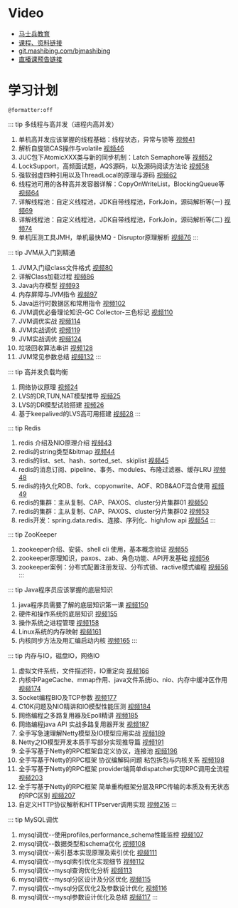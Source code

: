 # Video

- [马士兵教育](http://mashibing.com)
- [课程、资料链接](http://www.mashibing.com/pc.html)
- [git.mashibing.com/bjmashibing](http://git.mashibing.com/bjmashibing)
- [直播课预告链接](https://s1.mashibing.com/selectuser)

# 学习计划

`@formatter:off`

::: tip 多线程与高并发（进程内高并发）
1. 单机高并发应该掌握的线程基础：线程状态，异常与锁等 [视频41](https://ke.qq.com/webcourse/index.html#cid=398381&term_id=100475149&taid=3385529446306861&type=1024&vid=5285890793201449862)
2. 解析自旋锁CAS操作与volatile [视频46](https://ke.qq.com/webcourse/index.html#cid=398381&term_id=100475149&taid=3826180205974573&type=1024&vid=5285890793489922415)
3. JUC包下AtomicXXX类与新的同步机制：Latch Semaphore等 [视频52](https://ke.qq.com/webcourse/index.html#cid=398381&term_id=100475149&taid=3852263542363181&type=1024&vid=5285890793810836226)
4. LockSupport，高频面试题，AQS源码，以及源码阅读方法论 [视频58](https://ke.qq.com/webcourse/index.html#cid=398381&term_id=100475149&taid=3385576690947117&type=1024&vid=5285890794254224450)
5. 强软弱虚四种引用以及ThreadLocal的原理与源码 [视频62](https://ke.qq.com/webcourse/index.html#cid=398381&term_id=100475149&taid=3385593870816301&type=1024&vid=5285890794418013695)
6. 线程池可用的各种高并发容器详解：CopyOnWriteList，BlockingQueue等 [视频64](https://ke.qq.com/webcourse/index.html#cid=398381&term_id=100475149&taid=3385602460750893&type=1024&vid=5285890794445687301)
7. 详解线程池：自定义线程池，JDK自带线程池，ForkJoin，源码解析等(一) [视频69](https://ke.qq.com/webcourse/index.html#cid=398381&term_id=100475149&taid=3385623935587373&type=1024&vid=5285890794816827703)
8. 详解线程池：自定义线程池，JDK自带线程池，ForkJoin，源码解析等(二) [视频74](https://ke.qq.com/webcourse/index.html#cid=398381&term_id=100475149&taid=3385645410423853&type=1024&vid=5285890794967826662)
9. 单机压测工具JMH，单机最快MQ - Disruptor原理解析 [视频76](https://ke.qq.com/webcourse/index.html#cid=398381&term_id=100475149&taid=3385654000358445&type=1024&vid=5285890795040042548)
:::


::: tip JVM从入门到精通
1. JVM入门级class文件格式 [视频80](https://ke.qq.com/webcourse/index.html#cid=398381&term_id=100475149&taid=3385671180227629&type=1024&vid=5285890795254417183)
2. 详解Class加载过程 [视频86](https://ke.qq.com/webcourse/index.html#cid=398381&term_id=100475149&taid=3385696950031405&type=1024&vid=5285890795495098927)
3. Java内存模型 [视频93](https://ke.qq.com/webcourse/index.html#cid=398381&term_id=100475149&taid=4067196590756909&type=1024&vid=5285890795710259061)
4. 内存屏障与JVM指令 [视频97](https://ke.qq.com/webcourse/index.html#cid=398381&term_id=100475149&taid=4067213770626093&type=1024&vid=5285890795920195540)
5. Java运行时数据区和常用指令 [视频102](https://ke.qq.com/webcourse/index.html#cid=398381&term_id=100475149&taid=4067235245462573&type=1024&vid=5285890796130155429)
6. JVM调优必备理论知识-GC Collector-三色标记 [视频110](https://ke.qq.com/webcourse/index.html#cid=398381&term_id=100475149&taid=4067269605200941&type=1024&vid=5285890796558161975)
7. JVM调优实战 [视频114](https://ke.qq.com/webcourse/index.html#cid=398381&term_id=100475149&taid=4067286785070125&type=1024&vid=5285890796770442292)
8. JVM实战调优 [视频119](https://ke.qq.com/webcourse/index.html#cid=398381&term_id=100475149&taid=4067308259906605&type=1024&vid=5285890797005699401)
9. JVM实战调优 [视频124](https://ke.qq.com/webcourse/index.html#cid=398381&term_id=100475149&taid=4067329734743085&type=1024&vid=5285890797384112958)
10. 垃圾回收算法串讲 [视频128](https://ke.qq.com/webcourse/index.html#cid=398381&term_id=100475149&taid=4067346914612269&type=1024&vid=5285890797630925075)
11. JVM常见参数总结 [视频132](https://ke.qq.com/webcourse/index.html#cid=398381&term_id=100475149&taid=4067364094481453&type=1024&vid=5285890797958593897)
:::


::: tip 高并发负载均衡
1. 网络协议原理 [视频24](https://ke.qq.com/webcourse/index.html#cid=398381&term_id=100475149&taid=3385473611732013&type=1024&vid=5285890793326178319)
2. LVS的DR,TUN,NAT模型推导 [视频25](https://ke.qq.com/webcourse/index.html#cid=398381&term_id=100475149&taid=3385477906699309&type=1024&vid=5285890791944493841)
3. LVS的DR模型试验搭建 [视频26](https://ke.qq.com/webcourse/index.html#cid=398381&term_id=100475149&taid=3385482201666605&type=1024&vid=5285890792025153609)
4. 基于keepalived的LVS高可用搭建 [视频28](https://ke.qq.com/webcourse/index.html#cid=398381&term_id=100475149&taid=3385486496633901&type=1024&vid=5285890792148439218)
:::


::: tip Redis
1. redis 介绍及NIO原理介绍 [视频43](https://ke.qq.com/webcourse/index.html#cid=398381&term_id=100475149&taid=3799285120767021&type=1024&vid=5285890793309969846)
2. redis的string类型&bitmap [视频44](https://ke.qq.com/webcourse/index.html#cid=398381&term_id=100475149&taid=3385533741274157&type=1024&vid=5285890793395122444)
3. redis的list、set、hash、sorted_set、skiplist [视频45](https://ke.qq.com/webcourse/index.html#cid=398381&term_id=100475149&taid=3385538036241453&type=1024&vid=5285890793480669565)
4. redis的消息订阅、pipeline、事务、modules、布隆过滤器、缓存LRU [视频48](https://ke.qq.com/webcourse/index.html#cid=398381&term_id=100475149&taid=3385542331208749&type=1024&vid=5285890793608442753)
5. redis的持久化RDB、fork、copyonwrite、AOF、RDB&AOF混合使用 [视频49](https://ke.qq.com/webcourse/index.html#cid=398381&term_id=100475149&taid=3385542331208749&type=1024&vid=5285890793608442753)
6. redis的集群：主从复制、CAP、PAXOS、cluster分片集群01 [视频50](https://ke.qq.com/webcourse/index.html#cid=398381&term_id=100475149&taid=3385550921143341&type=1024&vid=5285890793758485066)
7. redis的集群：主从复制、CAP、PAXOS、cluster分片集群02 [视频53](https://ke.qq.com/webcourse/index.html#cid=398381&term_id=100475149&taid=3385555216110637&type=1024&vid=5285890793884777413)
8. redis开发：spring.data.redis、连接、序列化、high/low api [视频54](https://ke.qq.com/webcourse/index.html#cid=398381&term_id=100475149&taid=3385559511077933&type=1024&vid=5285890793923075911)
:::


::: tip ZooKeeper
1. zookeeper介绍、安装、shell cli 使用，基本概念验证 [视频55](https://ke.qq.com/webcourse/index.html#cid=398381&term_id=100475149&taid=3385563806045229&type=1024&vid=5285890794064663818)
2. zookeeper原理知识，paxos、zab、角色功能、API开发基础 [视频56](https://ke.qq.com/webcourse/index.html#cid=398381&term_id=100475149&taid=3385568101012525&type=1024&vid=5285890794186378480)
3. zookeeper案例：分布式配置注册发现、分布式锁、ractive模式编程 [视频56](https://ke.qq.com/webcourse/index.html#cid=398381&term_id=100475149&taid=3385572395979821&type=1024&vid=5285890794212987823)
:::


::: tip Java程序员应该掌握的底层知识
1. java程序员需要了解的底层知识第一课 [视频150](https://ke.qq.com/webcourse/index.html#cid=398381&term_id=100475149&taid=4067441403892781&type=1024&vid=5285890799733685067)
2. 硬件和操作系统的底层知识 [视频155](https://ke.qq.com/webcourse/index.html#cid=398381&term_id=100475149&taid=4067462878729261&type=1024&vid=5285890800018289839)
3. 操作系统之进程管理 [视频158](https://ke.qq.com/webcourse/index.html#cid=398381&term_id=100475149&taid=4067475763631149&type=1024&vid=5285890800293843397)
4. Linux系统的内存映射 [视频161](https://ke.qq.com/webcourse/index.html#cid=398381&term_id=100475149&taid=7880633628365869&type=1024&vid=5285890800607310183)
5. 内核同步方法及用汇编启动内核 [视频165](https://ke.qq.com/webcourse/index.html#cid=398381&term_id=100475149&taid=8517920875746349&vid=5285890801227042245)
:::


::: tip 内存与IO，磁盘IO，网络IO
1. 虚拟文件系统，文件描述符，IO重定向 [视频166](https://ke.qq.com/webcourse/index.html#cid=398381&term_id=100475149&taid=8517925170713645&vid=5285890801739709323)
2. 内核中PageCache、mmap作用、java文件系统io、nio、内存中缓冲区作用 [视频174](https://ke.qq.com/webcourse/index.html#cid=398381&term_id=100475149&taid=9292879004832813&type=1024&vid=5285890802875274945)
3. Socket编程BIO及TCP参数 [视频177](https://ke.qq.com/webcourse/index.html#cid=398381&term_id=100475149&taid=9292891889734701&vid=5285890803147813234)
4. C10K问题及NIO精讲和IO模型性能压测 [视频184](https://ke.qq.com/webcourse/index.html#cid=398381&term_id=100475149&taid=9526671254623277&type=1024&vid=5285890803881579665)
5. 网络编程之多路复用器及Epoll精讲 [视频185](https://ke.qq.com/webcourse/index.html#cid=398381&term_id=100475149&taid=9526675549590573&type=1024&vid=5285890803916888161)
6. 网络编程java API 实战多路复用器开发 [视频187](https://ke.qq.com/webcourse/index.html#cid=398381&term_id=100475149&taid=9676810426389549&type=1024&vid=5285890804159440656)
7. 全手写急速理解Netty模型及IO模型应用实战 [视频189](https://ke.qq.com/webcourse/index.html#cid=398381&term_id=100475149&taid=9705423498515501&type=1024&vid=5285890804404499802)
8. Netty之IO模型开发本质手写部分实现推导篇 [视频191](https://ke.qq.com/webcourse/index.html#cid=398381&term_id=100475149&taid=9764522248508461&type=1024&vid=5285890804758166889)
9. 全手写基于Netty的RPC框架自定义协议，连接池 [视频196](https://ke.qq.com/webcourse/index.html#cid=398381&term_id=100475149&taid=9868396032562221&type=1024&vid=5285890805169029986)
10. 全手写基于Netty的RPC框架 协议编解码问题 粘包拆包与内核关系 [视频198](https://ke.qq.com/webcourse/index.html#cid=398381&term_id=100475149&taid=9982676522374189&vid=5285890805424794188)
11. 全手写基于Netty的RPC框架 provider端简单dispatcher实现RPC调用全流程 [视频203](https://ke.qq.com/webcourse/index.html#cid=398381&term_id=100475149&taid=9982697997210669&vid=5285890806209632021)
12. 全手写基于Netty的RPC框架 简单重构框架分层及RPC传输的本质及有无状态的RPC区别 [视频207](https://ke.qq.com/webcourse/index.html#cid=398381&term_id=100475149&taid=10131175016633389&vid=5285890806541162145)
13. 自定义HTTP协议解析和HTTPserver调用实现 [视频216](https://ke.qq.com/webcourse/index.html#cid=398381&term_id=100475149&taid=10277964113908781&type=1024&vid=5285890807294766387)
:::


::: tip MySQL调优
1. mysql调优--使用profiles,performance_schema性能监控 [视频107](https://ke.qq.com/webcourse/index.html#cid=398381&term_id=100475149&taid=4067256720299053&type=1024&vid=5285890796450429140)
2. mysql调优--数据类型和schema优化 [视频108](https://ke.qq.com/webcourse/index.html#cid=398381&term_id=100475149&taid=4067261015266349&type=1024&vid=5285890796510158724)
3. mysql调优--索引基本实现原理及索引优化 [视频111](https://ke.qq.com/webcourse/index.html#cid=398381&term_id=100475149&taid=4067273900168237&type=1024&vid=5285890796598967563)
4. mysql调优--mysql索引优化实现细节 [视频112](https://ke.qq.com/webcourse/index.html#cid=398381&term_id=100475149&taid=4067278195135533&type=1024&vid=5285890796686398461)
5. mysql调优--mysql查询优化分析 [视频113](https://ke.qq.com/webcourse/index.html#cid=398381&term_id=100475149&taid=4067282490102829&type=1024&vid=5285890796759143626)
6. mysql调优--mysql分区设计及分区优化 [视频115](https://ke.qq.com/webcourse/index.html#cid=398381&term_id=100475149&taid=4067291080037421&type=1024&vid=5285890796847119428)
7. mysql调优--mysql分区优化2及参数设计优化 [视频116](https://ke.qq.com/webcourse/index.html#cid=398381&term_id=100475149&taid=4067295375004717&type=1024&vid=5285890796905611672)
8. mysql调优--mysql参数设计优化及总结 [视频117](https://ke.qq.com/webcourse/index.html#cid=398381&term_id=100475149&taid=4067299669972013&type=1024&vid=5285890796964066182)
:::
